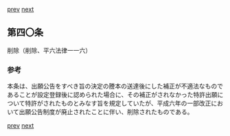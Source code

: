 [prev](/specific/markdowns/特許法/053_Mp-Ch_2-At_39.md)
[next](/specific/markdowns/特許法/055_Mp-Ch_2-At_41.md)
## 第四〇条
削除（削除、平六法律一一六）

### 参考
本条は、出願公告をすべき旨の決定の謄本の送達後にした補正が不適法なものであることが設定登録後に認められた場合に、その補正がされなかった特許出願について特許がされたものとみなす旨を規定していたが、平成六年の一部改正において出願公告制度が廃止されたことに伴い、削除されたものである。

[prev](/specific/markdowns/特許法/053_Mp-Ch_2-At_39.md)
[next](/specific/markdowns/特許法/055_Mp-Ch_2-At_41.md)